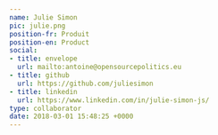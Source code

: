 ```yaml
---
name: Julie Simon
pic: julie.png
position-fr: Produit
position-en: Product
social:
- title: envelope
  url: mailto:antoine@opensourcepolitics.eu
- title: github
  url: https://github.com/juliesimon
- title: linkedin
  url: https://www.linkedin.com/in/julie-simon-js/
type: collaborator
date: 2018-03-01 15:48:25 +0000
---
```


